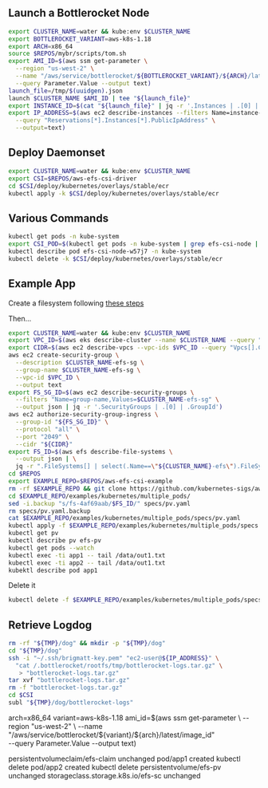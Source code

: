
## Launch a Bottlerocket Node

```sh
export CLUSTER_NAME=water && kube:env $CLUSTER_NAME
export BOTTLEROCKET_VARIANT=aws-k8s-1.18
export ARCH=x86_64
source $REPOS/mybr/scripts/tom.sh
export AMI_ID=$(aws ssm get-parameter \
  --region "us-west-2" \
  --name "/aws/service/bottlerocket/${BOTTLEROCKET_VARIANT}/${ARCH}/latest/image_id" \
  --query Parameter.Value --output text)
launch_file=/tmp/$(uuidgen).json
launch $CLUSTER_NAME $AMI_ID | tee "${launch_file}"
export INSTANCE_ID=$(cat "${launch_file}" | jq -r '.Instances | .[0] | .InstanceId')
export IP_ADDRESS=$(aws ec2 describe-instances --filters Name=instance-id,Values=$INSTANCE_ID \
  --query "Reservations[*].Instances[*].PublicIpAddress" \
  --output=text)
```

## Deploy Daemonset

```sh
export CLUSTER_NAME=water && kube:env $CLUSTER_NAME
export CSI=$REPOS/aws-efs-csi-driver
cd $CSI/deploy/kubernetes/overlays/stable/ecr
kubectl apply -k $CSI/deploy/kubernetes/overlays/stable/ecr
```

## Various Commands

```sh
kubectl get pods -n kube-system
export CSI_POD=$(kubectl get pods -n kube-system | grep efs-csi-node | blah not worth it)
kubectl describe pod efs-csi-node-w57j7 -n kube-system
kubectl delete -k $CSI/deploy/kubernetes/overlays/stable/ecr
```

## Example App

Create a filesystem following [these steps](https://docs.aws.amazon.com/eks/latest/userguide/efs-csi.html)

Then...

```sh
export CLUSTER_NAME=water && kube:env $CLUSTER_NAME
export VPC_ID=$(aws eks describe-cluster --name $CLUSTER_NAME --query "cluster.resourcesVpcConfig.vpcId" --output text)
export CIDR=$(aws ec2 describe-vpcs --vpc-ids $VPC_ID --query "Vpcs[].CidrBlock" --output text)
aws ec2 create-security-group \
  --description $CLUSTER_NAME-efs-sg \
  --group-name $CLUSTER_NAME-efs-sg \
  --vpc-id $VPC_ID \
  --output text
export FS_SG_ID=$(aws ec2 describe-security-groups \
  --filters "Name=group-name,Values=$CLUSTER_NAME-efs-sg" \
  --output json | jq -r '.SecurityGroups | .[0] | .GroupId')
aws ec2 authorize-security-group-ingress \
  --group-id "${FS_SG_ID}" \
  --protocol "all" \
  --port "2049" \
  --cidr "${CIDR}"
export FS_ID=$(aws efs describe-file-systems \
  --output json | \
  jq -r ".FileSystems[] | select(.Name==\"${CLUSTER_NAME}-efs\").FileSystemId")
cd $REPOS
export EXAMPLE_REPO=$REPOS/aws-efs-csi-example
rm -rf $EXAMPLE_REPO && git clone https://github.com/kubernetes-sigs/aws-efs-csi-driver.git $EXAMPLE_REPO
cd $EXAMPLE_REPO/examples/kubernetes/multiple_pods/
sed -i.backup "s/fs-4af69aab/$FS_ID/" specs/pv.yaml
rm specs/pv.yaml.backup
cat $EXAMPLE_REPO/examples/kubernetes/multiple_pods/specs/pv.yaml
kubectl apply -f $EXAMPLE_REPO/examples/kubernetes/multiple_pods/specs
kubectl get pv
kubectl describe pv efs-pv
kubectl get pods --watch
kubectl exec -ti app1 -- tail /data/out1.txt
kubectl exec -ti app2 -- tail /data/out1.txt
kubektl describe pod app1
```

Delete it

```sh
kubectl delete -f $EXAMPLE_REPO/examples/kubernetes/multiple_pods/specs
```

## Retrieve Logdog

```sh
rm -rf "${TMP}/dog" && mkdir -p "${TMP}/dog"
cd "${TMP}/dog"
ssh -i "~/.ssh/brigmatt-key.pem" "ec2-user@${IP_ADDRESS}" \
  "cat /.bottlerocket/rootfs/tmp/bottlerocket-logs.tar.gz" \
   > "bottlerocket-logs.tar.gz"
tar xvf "bottlerocket-logs.tar.gz"
rm -f "bottlerocket-logs.tar.gz"
cd $CSI
subl "${TMP}/dog/bottlerocket-logs"
```


arch=x86_64
variant=aws-k8s-1.18
ami_id=$(aws ssm get-parameter \
  --region "us-west-2" \
  --name "/aws/service/bottlerocket/${variant}/${arch}/latest/image_id" \
  --query Parameter.Value --output text)

persistentvolumeclaim/efs-claim unchanged
pod/app1 created
kubectl delete pod/app2 created
kubectl delete persistentvolume/efs-pv unchanged
storageclass.storage.k8s.io/efs-sc unchanged